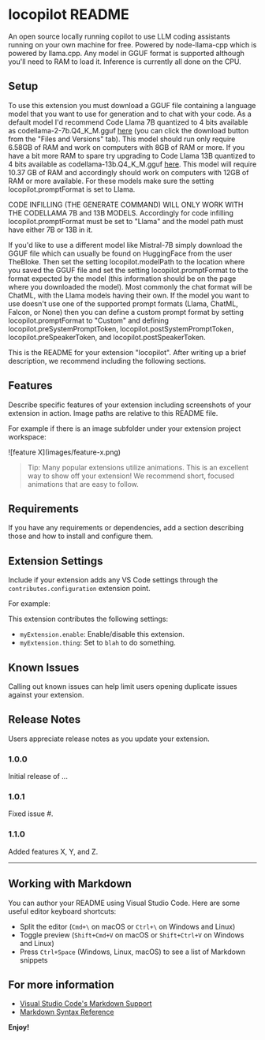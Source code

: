 # locopilot README

An open source locally running copilot to use LLM coding assistants running on your own machine for free. Powered by node-llama-cpp which is powered by llama.cpp.
Any model in GGUF format is supported although you'll need to RAM to load it. Inference is currently all done on the CPU.

## Setup
To use this extension you must download a GGUF file containing a language model that you want to use for generation and to chat with your code. As a default model I'd recommend
Code Llama 7B quantized to 4 bits available as codellama-2-7b.Q4_K_M.gguf <a href="https://huggingface.co/TheBloke/CodeLlama-7B-GGUF">here</a>
(you can click the download button from the "Files and Versions" tab). This model should run only require 6.58GB of RAM and work on computers with 8GB of RAM or more.
If you have a bit more RAM to spare try upgrading to Code Llama 13B quantized to 4 bits available as codellama-13b.Q4_K_M.gguf
<a href="https://huggingface.co/TheBloke/CodeLlama-13B-GGUF">here</a>. This model will require 10.37 GB of RAM and accordingly should work on computers with 12GB of RAM
or more available. For these models make sure the setting locopilot.promptFormat is set to Llama.

CODE INFILLING (THE GENERATE COMMAND) WILL ONLY WORK WITH THE CODELLAMA 7B and 13B MODELS. Accordingly for code infilling locopilot.promptFormat must be set to "Llama"
and the model path must have either 7B or 13B in it. 

If you'd like to use a different model like Mistral-7B simply download the
GGUF file which can usually be found on HuggingFace from the user TheBloke. Then set the setting locopilot.modelPath to the location where you saved the GGUF file and set
the setting locopilot.promptFormat to the format expected by the model (this information should be on the page where you downloaded the model). Most commonly the chat format
will be ChatML, with the Llama models having their own. If the model you want to use doesn't use one of the supported prompt formats (Llama, ChatML, Falcon, or None) then you can define a custom prompt format by setting locopilot.promptFormat to "Custom" and defining locopilot.preSystemPromptToken, 
locopilot.postSystemPromptToken, locopilot.preSpeakerToken, and locopilot.postSpeakerToken. 

This is the README for your extension "locopilot". After writing up a brief description, we recommend including the following sections.

## Features

Describe specific features of your extension including screenshots of your extension in action. Image paths are relative to this README file.

For example if there is an image subfolder under your extension project workspace:

\!\[feature X\]\(images/feature-x.png\)

> Tip: Many popular extensions utilize animations. This is an excellent way to show off your extension! We recommend short, focused animations that are easy to follow.

## Requirements

If you have any requirements or dependencies, add a section describing those and how to install and configure them.

## Extension Settings

Include if your extension adds any VS Code settings through the `contributes.configuration` extension point.

For example:

This extension contributes the following settings:

* `myExtension.enable`: Enable/disable this extension.
* `myExtension.thing`: Set to `blah` to do something.

## Known Issues

Calling out known issues can help limit users opening duplicate issues against your extension.

## Release Notes

Users appreciate release notes as you update your extension.

### 1.0.0

Initial release of ...

### 1.0.1

Fixed issue #.

### 1.1.0

Added features X, Y, and Z.

---

## Working with Markdown

You can author your README using Visual Studio Code.  Here are some useful editor keyboard shortcuts:

* Split the editor (`Cmd+\` on macOS or `Ctrl+\` on Windows and Linux)
* Toggle preview (`Shift+Cmd+V` on macOS or `Shift+Ctrl+V` on Windows and Linux)
* Press `Ctrl+Space` (Windows, Linux, macOS) to see a list of Markdown snippets

## For more information

* [Visual Studio Code's Markdown Support](http://code.visualstudio.com/docs/languages/markdown)
* [Markdown Syntax Reference](https://help.github.com/articles/markdown-basics/)

**Enjoy!**
